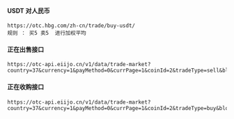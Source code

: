 #### USDT 对人民币

    https://otc.hbg.com/zh-cn/trade/buy-usdt/
    规则 ： 买5 卖5  进行加权平均  
    
#### 正在出售接口
    https://otc-api.eiijo.cn/v1/data/trade-market?country=37&currency=1&payMethod=0&currPage=1&coinId=2&tradeType=sell&blockType=general&online=1

#### **正在收购接口**
    https://otc-api.eiijo.cn/v1/data/trade-market?country=37&currency=1&payMethod=0&currPage=1&coinId=2&tradeType=buy&blockType=general&online=1